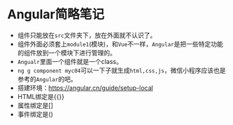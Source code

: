 # Angular简略笔记

* 组件只能放在`src`文件夹下，放在外面就不认识了。
* 组件外面必须套上`module1`(模块)，和`Vue`不一样，`Angular`是把一些特定功能的组件放到一个模块下进行管理的。
* `Angualr`里面一个组件就是一个class。
* `ng g component myc04`可以一下子就生成`html,css,js`，微信小程序应该也是参考的`Angular`的吧。
* 搭建环境：https://angular.cn/guide/setup-local
* HTML绑定是{{}}
* 属性绑定是[]
* 事件绑定是()